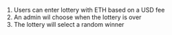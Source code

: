1. Users can enter lottery with ETH based on a USD fee
2. An admin wil choose when the lottery is over
3. The lottery will select a random winner
